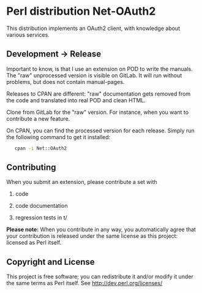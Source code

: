 # Perl distribution Net-OAuth2

This distribution implements an OAuth2 client, with knowledge about
various services.

## Development &rarr; Release

Important to know, is that I use an extension on POD to write the manuals.
The "raw" unprocessed version is visible on GitLab.  It will run without
problems, but does not contain manual-pages.

Releases to CPAN are different: "raw" documentation gets removed from
the code and translated into real POD and clean HTML.

Clone from GitLab for the "raw" version.  For instance, when you want
to contribute a new feature.

On CPAN, you can find the processed version for each release.  Simply run
the following command to get it installed:

```sh
   cpan -i Net::OAuth2
```

## Contributing

When you submit an extension, please contribute a set with

1. code

2. code documentation

3. regression tests in t/

**Please note:**
When you contribute in any way, you automatically agree that your
contribution is released under the same license as this project: licensed
as Perl itself.

## Copyright and License

This project is free software; you can redistribute it and/or modify it
under the same terms as Perl itself.
See <http://dev.perl.org/licenses/>

